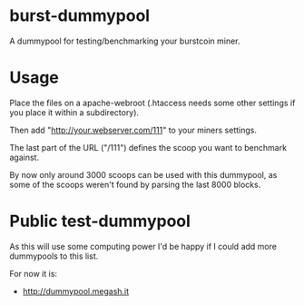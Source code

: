 # burst-dummypool
A dummypool for testing/benchmarking your burstcoin miner.

# Usage
Place the files on a apache-webroot (.htaccess needs some other settings if you place it within a subdirectory).

Then add "http://your.webserver.com/111" to your miners settings.

The last part of the URL ("/111") defines the scoop you want to benchmark against.

By now only around 3000 scoops can be used with this dummypool, as some of the scoops weren't found by parsing the last 8000 blocks.


# Public test-dummypool
As this will use some computing power I'd be happy if I could add more dummypools to this list.

For now it is:
- http://dummypool.megash.it
